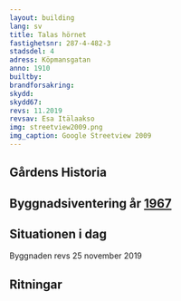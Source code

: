 ```yaml
---
layout: building
lang: sv
title: Talas hörnet
fastighetsnr: 287-4-482-3
stadsdel: 4
adress: Köpmansgatan
anno: 1910
builtby:
brandforsakring:
skydd:
skydd67:
revs: 11.2019
revsav: Esa Itälaakso
img: streetview2009.png
img_caption: Google Streetview 2009
---
```


## Gårdens Historia


## Byggnadsiventering år <a href="/sources/keinanen_karki.pdf">1967</a>


## Situationen i dag
Byggnaden revs 25 november 2019


## Ritningar
